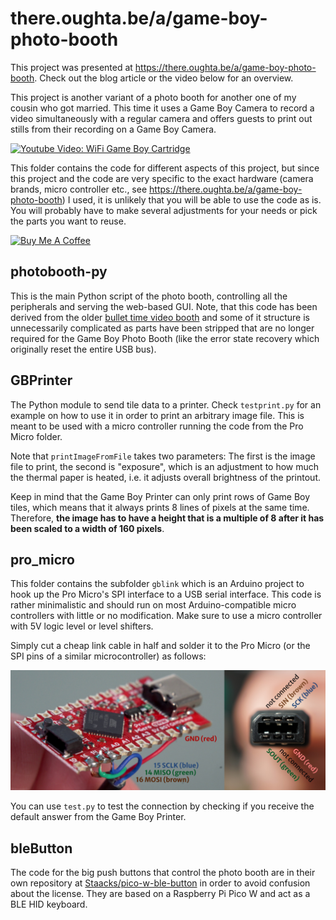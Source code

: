 # there.oughta.be/a/game-boy-photo-booth

This project was presented at https://there.oughta.be/a/game-boy-photo-booth. Check out the blog article or the video below for an overview.

This project is another variant of a photo booth for another one of my cousin who got married. This time it uses a Game Boy Camera to record a video simultaneously with a regular camera and offers guests to print out stills from their recording on a Game Boy Camera.

[![Youtube Video: WiFi Game Boy Cartridge](https://img.youtube.com/vi/9KqTbu14pp0/0.jpg)](https://youtu.be/9KqTbu14pp0)

This folder contains the code for different aspects of this project, but since this project and the code are very specific to the exact hardware (camera brands, micro controller etc., see https://there.oughta.be/a/game-boy-photo-booth) I used, it is unlikely that you will be able to use the code as is. You will probably have to make several adjustments for your needs or pick the parts you want to reuse.

<a href="https://www.buymeacoffee.com/there.oughta.be" target="_blank"><img src="https://cdn.buymeacoffee.com/buttons/v2/default-blue.png" alt="Buy Me A Coffee" height="47" width="174" ></a>


## photobooth-py

This is the main Python script of the photo booth, controlling all the peripherals and serving the web-based GUI. Note, that this code has been derived from the older [bullet time video booth](https://github.com/Staacks/there.oughta.be/tree/master/bullet-time-video-booth) and some of it structure is unnecessarily complicated as parts have been stripped that are no longer required for the Game Boy Photo Booth (like the error state recovery which originally reset the entire USB bus).


## GBPrinter

The Python module to send tile data to a printer. Check `testprint.py` for an example on how to use it in order to print an arbitrary image file. This is meant to be used with a micro controller running the code from the Pro Micro folder.

Note that `printImageFromFile` takes two parameters: The first is the image file to print, the second is "exposure", which is an adjustment to how much the thermal paper is heated, i.e. it adjusts overall brightness of the printout.

Keep in mind that the Game Boy Printer can only print rows of Game Boy tiles, which means that it always prints 8 lines of pixels at the same time. Therefore, **the image has to have a height that is a multiple of 8 after it has been scaled to a width of 160 pixels**.


## pro_micro

This folder contains the subfolder `gblink` which is an Arduino project to hook up the Pro Micro's SPI interface to a USB serial interface. This code is rather minimalistic and should run on most Arduino-compatible micro controllers with little or no modification. Make sure to use a micro controller with 5V logic level or level shifters.

Simply cut a cheap link cable in half and solder it to the Pro Micro (or the SPI pins of a similar microcontroller) as follows:

![Pro micro connections](pro_micro/pinout.jpg?raw=true "Connecting the Pro Micro to a link cable plug for the Game Boy Printer")

You can use `test.py` to test the connection by checking if you receive the default answer from the Game Boy Printer.


## bleButton

The code for the big push buttons that control the photo booth are in their own repository at [Staacks/pico-w-ble-button](https://github.com/Staacks/pico-w-ble-button) in order to avoid confusion about the license. They are based on a Raspberry Pi Pico W and act as a BLE HID keyboard.

